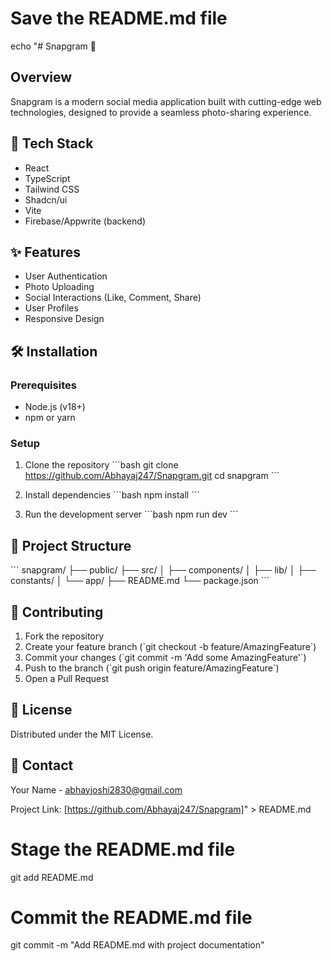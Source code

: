 # Save the README.md file
echo "# Snapgram 📸

## Overview
Snapgram is a modern social media application built with cutting-edge web technologies, designed to provide a seamless photo-sharing experience.

## 🚀 Tech Stack
- React
- TypeScript
- Tailwind CSS
- Shadcn/ui
- Vite
- Firebase/Appwrite (backend)

## ✨ Features
- User Authentication
- Photo Uploading
- Social Interactions (Like, Comment, Share)
- User Profiles
- Responsive Design

## 🛠️ Installation

### Prerequisites
- Node.js (v18+)
- npm or yarn

### Setup
1. Clone the repository
\`\`\`bash
git clone https://github.com/Abhayaj247/Snapgram.git
cd snapgram
\`\`\`

2. Install dependencies
\`\`\`bash
npm install
\`\`\`

3. Run the development server
\`\`\`bash
npm run dev
\`\`\`

## 📂 Project Structure
\`\`\`
snapgram/
├── public/
├── src/
│   ├── components/
│   ├── lib/
│   ├── constants/
│   └── app/
├── README.md
└── package.json
\`\`\`

## 🤝 Contributing
1. Fork the repository
2. Create your feature branch (\`git checkout -b feature/AmazingFeature\`)
3. Commit your changes (\`git commit -m 'Add some AmazingFeature'\`)
4. Push to the branch (\`git push origin feature/AmazingFeature\`)
5. Open a Pull Request

## 📄 License
Distributed under the MIT License.

## 📧 Contact
Your Name - abhayjoshi2830@gmail.com

Project Link: [https://github.com/Abhayaj247/Snapgram]" > README.md

# Stage the README.md file
git add README.md

# Commit the README.md file
git commit -m "Add README.md with project documentation"